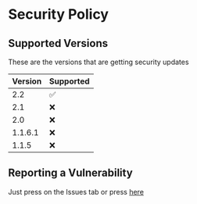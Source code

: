 # Security Policy

## Supported Versions

These are the versions that are getting security updates

| Version | Supported          |
| ------- | ------------------ |
|   2.2   | :white_check_mark: |
|   2.1   | :x:                |
|   2.0   | :x:                |
| 1.1.6.1 | :x:                |
| 1.1.5   | :x:                |

## Reporting a Vulnerability

Just press on the Issues tab or press [here](https://github.com/iCloExecutable/icloos-master/issues)
